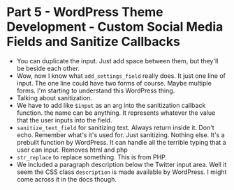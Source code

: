 # Part 5 - WordPress Theme Development - Custom Social Media Fields and Sanitize Callbacks
- You can duplicate the input. Just add space between them, but they'll be beside each other. 
- Wow, now I know what `add_settings_field` really does. It just one line of input. The one line could have two forms of course. Maybe multiple forms. I'm starting to understand this WordPress thing. 
- Talking about sanitization.
- We have to add like `$input` as an arg into the sanitization callback function. the name can be anything. It represents whatever the value that the user inputs into the field. 
- `sanitize_text_field` for sanitizing text. Always return inside it. Don't echo. Remember what's it's used for. Just sanitizing. Nothing else. It's a prebuilt function by WordPress. It can handle all the terrible typing that a user can input. Removes html and php
- `str_replace` to replace something. This is from PHP. 
- We included a paragraph description below the Twitter input area. Well it seem the CSS class `description` is made available by WordPress. I might come across it in the docs though.